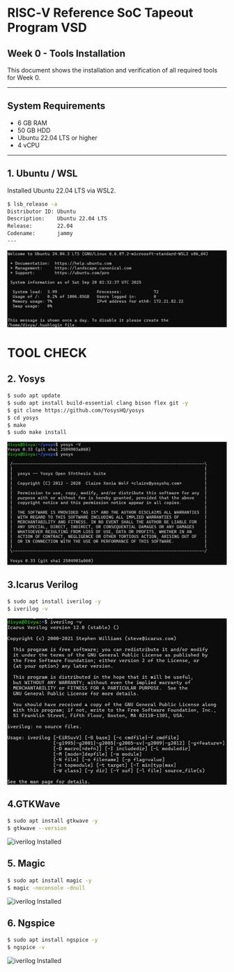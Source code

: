 # RISC‑V Reference SoC Tapeout Program VSD  
## Week 0 - Tools Installation

This document shows the installation and verification of all required tools for Week 0.

---

## System Requirements

- 6 GB RAM  
- 50 GB HDD  
- Ubuntu 22.04 LTS or higher  
- 4 vCPU  

---

## 1. Ubuntu / WSL

Installed Ubuntu 22.04 LTS via WSL2.

```bash
$ lsb_release -a
Distributor ID: Ubuntu
Description:    Ubuntu 22.04 LTS
Release:        22.04
Codename:       jammy
---
```
![ubuntu Installed](https://github.com/bdivya-9125/soc-odyssey-week0-lab-setup/blob/main/Week0/Task0/Images/ubuntu_install.jpg?raw=true)

# TOOL CHECK
## 2. Yosys

```bash
$ sudo apt update
$ sudo apt install build-essential clang bison flex git -y
$ git clone https://github.com/YosysHQ/yosys
$ cd yosys
$ make
$ sudo make install
```
![Yosys Installed](https://github.com/bdivya-9125/soc-odyssey-week0-lab-setup/blob/main/Week0/Task0/Images/yosys.jpg?raw=true)

## 3.Icarus Verilog
```bash
$ sudo apt install iverilog -y
$ iverilog -v
```
![iverilog Installed](https://github.com/bdivya-9125/soc-odyssey-week0-lab-setup/blob/main/Week0/Task0/Images/iverilog.jpg?raw=true)

## 4.GTKWave
```bash
$ sudo apt install gtkwave -y
$ gtkwave --version
```
![iverilog Installed]()

## 5. Magic
```bash
$ sudo apt install magic -y
$ magic -noconsole -dnull
```
![iverilog Installed]()

## 6. Ngspice
```bash
$ sudo apt install ngspice -y
$ ngspice -v
```
![iverilog Installed]()



